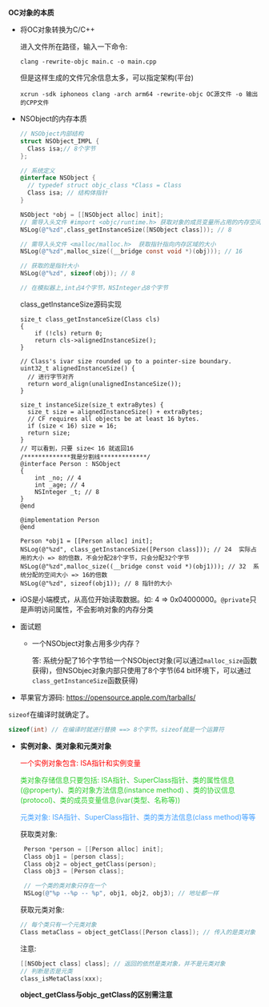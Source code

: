 **OC对象的本质**

- 将OC对象转换为C/C++

  进入文件所在路径，输入一下命令:

  ```shell
  clang -rewrite-objc main.c -o main.cpp
  ```

  但是这样生成的文件冗余信息太多，可以指定架构(平台)

  ```shell
  xcrun -sdk iphoneos clang -arch arm64 -rewrite-objc OC源文件 -o 输出的CPP文件
  ```

  

- NSObject的内存本质

  ```objective-c
  // NSObject内部结构
  struct NSObject_IMPL {
  	Class isa;// 8个字节
  };
  
  // 系统定义
  @interface NSObject {
    // typedef struct objc_class *Class = Class
    Class isa; // 结构体指针
  }
  ```

  ```objective-c
  NSObject *obj = [[NSObject alloc] init];    
  // 需导入头文件 #import <objc/runtime.h> 获取对象的成员变量所占用的内存空间大小
  NSLog(@"%zd",class_getInstanceSize([NSObject class])); // 8
  
  // 需导入头文件 <malloc/malloc.h>  获取指针指向内存区域的大小
  NSLog(@"%zd",malloc_size((__bridge const void *)(obj))); // 16
  
  // 获取的是指针大小 
  NSLog(@"%zd", sizeof(obj)); // 8
  
  // 在模拟器上,int占4个字节，NSInteger占8个字节
  ```

  class_getInstanceSize源码实现

  ```objc
  size_t class_getInstanceSize(Class cls)
  {
      if (!cls) return 0;
      return cls->alignedInstanceSize();
  }
  
  // Class's ivar size rounded up to a pointer-size boundary.
  uint32_t alignedInstanceSize() {
    // 进行字节对齐
    return word_align(unalignedInstanceSize());
  }
  
  size_t instanceSize(size_t extraBytes) {
    size_t size = alignedInstanceSize() + extraBytes;
    // CF requires all objects be at least 16 bytes.
    if (size < 16) size = 16;
    return size;
  }
  // 可以看到，只要 size< 16 就返回16
  /*************我是分割线*************/
  @interface Person : NSObject
  {
      int _no; // 4
      int _age; // 4
      NSInteger _t; // 8
  }
  @end
  
  @implementation Person
  @end
    
  Person *obj1 = [[Person alloc] init];
  NSLog(@"%zd", class_getInstanceSize([Person class])); // 24  实际占用的大小 => 8的倍数，不会分配28个字节，只会分配32个字节
  NSLog(@"%zd",malloc_size((__bridge const void *)(obj1))); // 32  系统分配的空间大小 => 16的倍数
  NSLog(@"%zd", sizeof(obj1)); // 8 指针的大小
  ```

- iOS是小端模式，从高位开始读取数据。如: 4  => 0x04000000。`@private`只是声明访问属性，不会影响对象的内存分类

- 面试题

  - 一个NSObject对象占用多少内存？
  
    答: 系统分配了16个字节给一个NSObject对象(可以通过`malloc_size`函数获得)，但NSObjec对象内部只使用了8个字节(64 bit环境下，可以通过`class_getInstanceSize`函数获得)
  
- 苹果官方源码: https://opensource.apple.com/tarballs/


`sizeof`在编译时就确定了。

```objective-c
sizeof(int) // 在编译时就进行替换 ==> 8个字节。sizeof就是一个运算符
```



- **实例对象、类对象和元类对象**

  <font color=#F00>一个实例对象包含: ISA指针和实例变量</font>

  <font color=#29CC29>类对象存储信息只要包括: ISA指针、SuperClass指针、类的属性信息(@property)、类的对象方法信息(instance method) 、类的协议信息(protocol)、类的成员变量信息(ivar(类型、名称等))</font>

  <font color=#409FFF>元类对象: ISA指针、SuperClass指针、类的类方法信息(class method)等等</font>

  获取类对象:

  ```objective-c
   Person *person = [[Person alloc] init];
   Class obj1 = [person class];
   Class obj2 = object_getClass(person);
   Class obj3 = [Person class];
  
   // 一个类的类对象只存在一个
   NSLog(@"%p --%p -- %p", obj1, obj2, obj3); // 地址都一样
  ```

  获取元类对象:

  ```objective-c
  // 每个类只有一个元类对象
  Class metaClass = object_getClass([Person class]); // 传入的是类对象
  ```

  注意: 

  ```objective-c
  [[NSObject class] class]; // 返回的依然是类对象，并不是元类对象
  // 判断是否是元类
  class_isMetaClass(xxx);
  ```

  **object_getClass与objc_getClass的区别需注意**

  